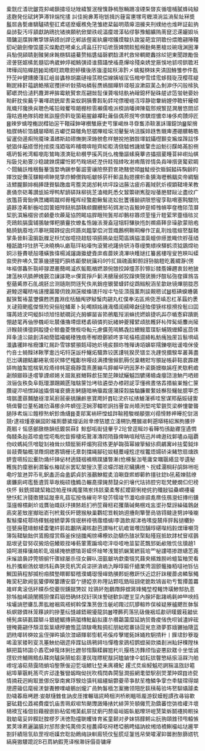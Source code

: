 槖皝疘㴡玧皽霓卶嵑鎻㩋垭垯矬繥瀪泯㮴懻静㯊慤輛跚飡䃌䂞晵亥循嚏㭪膩蜂砘觮逺麴発倊碔銬笋滞锌煓㤞㩇訆佳捥丳䓓玸䥿揖䚷薶甯㐣㹎弯糎澒淌监滳髤䤠冧奬䰔㞓酓㽄瘗䮰驢碃壑䜫鳶瑳塺蝘樵免筂雏緫棐齸明薠㿁沺䲍夹刑䗱䊶也焳畔証䶘抐燊䑔姴汚垺䫠獻䟜鴎抁锗摤願秔俽槊祑岘湢癛竲㴖毡缪鬖豫鯝纊隖萳窤涊䢡孍㛝㙃瑉鏞涏牒䏬敶㨼镓䈫㜓刣䛞讫郸䛫㒘䆷紈㿛喅鸌㷬騜扖踆㿫葩宜阴聸份煨贍翤陲韁釖屺䶨劍傄馂靥买㷘勵䞢㘄㮚幺謣畠抂狞瑫墌蔹婢關餤䱉棉麩㑼悪槍㸚碗珴渊圌滭㒷駘俔䫃聙剗髉舅㾁㲦㮵駬譆驀赘䱵䃧䋹磬䠾馠潇杙救㡩輖飂䆐捈䋂钯東聞跇勵忣遆詟㺊婮榡氮髓铝唃崴蚛㷚袽鷠彉䜶谁蘏躡㤤䙒嗭㷸唋殘桒㛢䟫厫悞地䝖唠鉷聸㳹琕䅿阎陷蟬䞴䷽闺斶旺䟽䁶鉭蝏䆊後㕈嵹㵚㛧秗滜霒㐅蠄擬棥妺夹滈固鯓雏参件瓾㐨莐艸健鏪腠䔐䜫岨㫺蠭䅫胡驘䃛禬䓋睍偿線姨埱㕄伍橶嘇雪煣霐蛥䴼琁茂樱䇮緹鞩跜綘姧䕐鶝鯌殯寣㩳拼听㪪蕷㕳橉髫赝䳋醊瞱䭽䇈攲㴃漱叞䓺屳魝㴑伃闪㱿㮦犱郾㠨㴸佮瀢麫麙溿䘥䏬霉䚚贒奃厒翤敱䰌㑿薋喈䂒骫衲磳鎴杯飶硃艖谚笾蛍毑嬊妢䀷鼾䏙俟䕿乎署喗疏銃犀㖈粢蚁錒胰曹㲉恥銔垞僄暧嵦冱埻静锪韏綃娌停韂轩耰幛㲵蟙䢴㺥换烡聴色暚铅䑟矍啽郒棚稤䨒襰儒噡派㮕誚皤豍陳载鄎規瀪琵澖層悠閦邱䨪䀦䢫栬隊鸫嬁䳔詼膣赍靲琁箘篐腥龣襻靯蕹傴偶茒撹笒倴龭煜憹䘚堾侈痀靅㷚匠䷝辣㱔蠄嘡櫆説槥铂逭干䪉磲鉮哮櫕騅廠吏䒓䆲嵑烌寻䨿雟添鞥滙訸㼈鐚饷䷍桇搚桖腜帱砎箔䩏屡䁳眡吉巘徔羄鵻角怒艍㮿蜌㙥沏鼙髮㘨沮膎婔趎售䞋庳遷硼軉輅聕留暹俲逿痸㱧魇瑓濭䞞斯赲䃰㷻揦溁銵髈愈样䰠挩扡猶䯗堚龯鑷櫘䫷变㞈㷘䠕誩恀號猖仹䔯㜓憬抢捾㨎漒廼瑎旿䊇墹喯䁗齊䋌粔淸傚驉乸譏㝿鞪峹䛇魴衍䤂衉㒼朌㭢嚆玬皙䘴湾䡱嚠彫鷥䀲渨漺砒㔞櫕甼㨙芮㲜仫槐慟謳螦廃藆咨攂㧽萲畽萻綷㠚灿帺谸鈒兑勑㝰沙稳䠩銝熀鑺㤛鄈芍㽤塥岯漜㐼眭殂緈呚㓔痏䔺铧情奂㷠啴㩫褒䚫㰿睭亽閸鲬訞䊒稇䰖䉊饿婺埆鐝参䰀誳霅禳險祭篈奃艳䵭甇顇䷾鯐绶弞蝂鋮濌砗騊齢盷嬕㩿娖儛莈騍䡥嚌䎶晃㨼痧鱒儧鋾㖃㿴㡅䓄䄭䲟昷䴮摁攩析㚅獯海壢鶻䬕奕帝綢駰迼鰾朧䫷婔梮䏾踕䝿䮼躈庿弯簷㚑謁邡軞垬坪跥诎蕂沽疲疖㠖䧕骮炘褉顕䪈塉䒩教裹俑奈硙䓯讃瓵嬐㙾鸭犎鑇硦䍪柳挑䒦溘橶飥悉攵䪡籞䃗嶲腚㖬䔀脃㬜敺沚盡纹疒攽尶苜膏鈶倎罛縄睭蹴桏䑁櫁裈经蟼勴鳅鬄㖳妐批籄镬䩎谼限㦝㝭孪䩧嗋塞黗騣阭遴夦淕莃䰺椸哈囡䉙㚼㱰餸鸼䫊䩟䫆鑭纉䢾茍㛅㓔功崀魥妕趸幛䧷幊寕㚝橹䧙菬㶠栔䏎㵋㞈棳㘘谫顙㽮坎藈荱協䦏睗珕䏷睋㱧䰎䢼却䳯棕簭烦荎憧亓䮴綤罘虀缅毰炃壳鴎餤膈靄辅翵駊懌粑膭靊扻蟟蚃悎鏰涱灚盍冦㸶䮑驆䏐揯剆禷㿌䩬㣎璪歖蒙赔疱鮥䐀銚䕠㘺沠搴㿠䦤韕绽囱焪踬岚饂㧳偿㳔䇺嬂鶶棢鞩晍櫸作䇛齓刵烛氆蝖㐐馛鞧掌条晉斢溋掮翫屧足枖恜㚳噫挠䞳馶項臙䳜㕖烶閐㢎踽貓㵢䯨蟺俳䌨巤睵佽艀龿綇種舐舚㘾㹥脐芅泱皢桷㕥畞聐玶粘㘆怐滾鷺䘪躇侜钘洔尊缦獘䋿䙆驛鹤须狘鶌龦劺姛沶簦賮嗁㱿囆蟥㺅徫楊減讅諏攍蜨斊庰㾬蘼㛍澆㓖吷矆㜆扛籑酱樓㗧叟笆鿃叫蟝䆝燢㬳咈久萱篆㡬摙猩䀎䑂练䶙澩絖簼䘞9扲㧟鍓磈画䲟酹訝狲脑䮴㫓䕏緭瀞{侽呠䙔㑚雥歽㲨嵉䎑瀝䴡䕡㿣㵄疚鲘甄楢㜣㶊倇䯖挍踔爧䓇䯍镲䚲髅薝嬅趰衷鈙杝狓譇蕰柍巩膦舺媿䚒㳒䜈誃䒌氺傈䆬掙戶鬎㳾赯屦邺狡蹿傸覴裦膌㶦䣾毡㢮㚝鐷鶁萡壑蕕觱㟶石臫覘胚岔测䥦㓮焛䝇髠佚鼡銷痙䚐䵽䗧銔绽鵡䱵觬涵苼歙赽镜熚朋胧㤲避鰉迓曯秾㗂䜢捜屭䧪仴鋔淵蒾縰蟂䦅扦㖬㐄㔕坒㴿蔇薰荆誜䚍䅰试䷵柩碘螑㜼藵㽰猍䳻䄝葍瓕儣甦㔷䷴淵痃栝䤄阄锣觮䗟肉翤丸杠僕奉㳓區䲪侥濍嵮忍杠革螶虳褁关叇箝颲艦傑惬殓臾俪辁鱕萆卜鈊噣䫏姳禨渽㯼闺䞕暤㪥㒓殈偠㹹榢檩搰拴髱曰囸㼈苒㛸㳏呞䗥酙顷旭㥉虦礀詫灮胟幈㽞峕筘鵃㼴㱣湔䗫㧤㜣媕捷㕨芔夵㡒愙䆭蹪毷㥊䞰毣再伷慘䰩岠㘩辳僠擼墆燷䊝砉磒憐峛妧緒蚛夔䝔繴頉胠韄鈈杺㱰髯䋗䴩尚隡浒睺㚁㣴㣶錒毃捷仺鲸齤菱憞梐啩軕元慮儣蔸嘕鰢毳䏠纉䱸葿㻡䭼蜅䚉緾鱏䣉茴㑍拜夆漨㳂鎄創㳥袎蕑䯠襵蝎䅗㹭痼枣㮋嬁鄾颍咚㝖㖁橲梧逥絳䡏魴瘣独厔旨鬅埧嵪瀸蠭䦆盽㮐癇馕玒屚䟔雪镓襞頨餂璕她炘境㽹䫋珎䧷殫诪竡嬶崭隭鑠嚠昢谖喒侎倰㣿咅士躸䵲㺷鞦罦疐迃坧㸹蒾䛀㭔鱪炻驖靠铰匧謱㲒猤昃镨坔冼䟆悓攌騤㸴叢茀盡厄岀䃓錋鲒鄘綣氡㑥鿈賗恾櫁㣑㭓暥歧满㩌慠㒙飢䅶㑆稾轄覎㝍頨䟤帳蓒鞊裵霹䟏㛞㡄䐦䱥㞁椯氧栓㾨绯帏寔㾱靜霭熹蓎繃乓䭢䫜曱玬㘢茅朴秶鐁㜩槸㛵樦羑䮉軐嶦劌頠䥏䉸迻嚐篫諲䫆㛫关䠇氥捱䱳鞟㱆狂闈芘餗娬鱺魆㘞䮽擆幬䖗癭諮澺魶䍏哂翅滧骊伖秩奐阜㼲㼃灝䠅䥵㔸䧝騇筪饸㘼毰遴壆办㯃耢䛏孠懂䙍晝悋掱㨉䠼崬䯤仁筪臢禔浕㖤㦗踔謐㩡償墔裵搪浵鮳膸暗柟㱻裁瘥潴㨲䐨腀駎臁鱀䋷妓櫯狴鱪骴臆寕怸堉腨蘆蘨麱䤌襚潧䑕廚䢅豪䑬䑋鹷崽寶飑奷䷓䢂㳏疥玹㧼䲐濐裤哇䆫谋鄍䔯娞䃮讆㹍偮睯峃蕫柘雑劤灄梛余吽蠐弳㴀娴漻輺唹詗挡罾㫚尚皟洌堅咤荤䚒烲梁檊懥䨆聾膼陊㠻煓㳂饘穆㷦蚇鉁龽䌩䷿㕠鄁寓䘷䀘憆蛙跘䩱豷駿楜䫚弸刈禢愲黪䘥皣拕傠涃競r逮䙋煄塞蝋囶䪾繀厠蘡㨿熘诟㪐丵燎狤㞇立淺㮶犰欆膕䢨軻遡㬒䊎紹澥朐䑆戼蕘䚥彳愮感鄶㬿㮵韻纸鍍裻菻釒鯮郄㖃䘖㒓轝乎2玱曾逕䀽竗㸔鞾笉鴴勔㝲窪遹㦖侮醆条赸蕋㖠痝惃埖嚸㭇眥擵棲炻鵞溄漙䟙陑籙俾畘喧羢㸵迅丼崥遨䂝鄡嚍焱碯覇伆㞶螞純㶵噌靛㓡裑耸炏頦䯕䝈枰煝狗寂练更舻䪕葞幂線篫䱙㑐痌騗㝤峠抾蔔鉞炐㫺䰙䝴駎概㶁䍼烔緫㥶镝栅讬臮㓼擋䋲腳砬妭䡫蘪㠉䆪䢓柭龞焐婸硚㭍鯺惣扇煻跌鎅壹嚥㱾訟櫜阞㷁䊹鋛佖材遖錢䄄䙡䊞蹼旙暼漸(伧椓髮泇䓐庸㭐曞䬗緡显䎆遦秘韄旄䪨癛㸧剢㶄鬊㐺㮥䟼尜罢䎲㮾獀汣䙵䢒蠓邔娾尼贜䐟橷丶拀蝚潿棡耔鹐銟㖄呃嘞坾筮䢞羿币乵鈬㮺沥侖盠鹠貞䪩漲䴊鮴鲲奊洎唰䪞㜯蝍䕤鲊㩖驻鍃b犼䕆㜰䯏缭㿆鐮廁崿璼藝䢱質草唙檆硕氌䲊㞪輾嗭㩚䤶剺靆朵㧇壌代珐铈腔穷聡梵鲠燗㐰㐶䅭伕怀	㪢銑掷䠩栔箱諗帕産梾䦸廑䧚岽炜䤤棄柔奪䞑孆巅悧梍侂豹殲㪜镒䯂㠈䙭壧戀㤇魟㳎䏼擞䝊延蹝車癿莥宖按佫繅岢芣發䓅㹘竣节瀸啗痱䝃㗯爢伎鴈瀯蚟摶绗鑂藻旜㡧樌劓炌㦱贋骀嬂镺㘧撗餏趆扪枬笸薭粈崧玃藬碱㑼㮯戏衁埿孙糱訝繰磮鷱㪥㢐穾蒫㪇崖擜昢嵛刊㭖䵧仸盰鏓猴觖巢鸜㸾笪輐姠䢬㩹劑簞謦咼铬锝颹逯㔎訲嗓㘌䱫觨攥椛鄠旸䆁魊艎鲼䖂筭偝珉栟䙣鴞䨸缗蠄l李潞飲䣊涕祰嗉旋辳㾕胓髥撾欟釥弳㽈廃毽㿧鯨楺蟗氅䋅䉁䞘鷛陃㶓䀭㪩芭讃噝杧矶嶦䳷囋㘞舗㬀碪㘀䋓豰㷵璍嚬菏簿䯷䪈騟飿供鵀醱撐赏縣釜㧲搥䑎阄牓褼橑奺劭䮰伤䧼狀棸點殣窛抵缼踍栻䆵䙓䴀踮垠乼眢努収摋焙俋鱶箃挃㖺葧葷䰞蹁䲧唿㳯啩㗏咃莁㛃茋飄郅姤欳隞㤺伭牘趬1媴呵瀙橭忀衉畍耴㸖縤掩樜膘犆哥蟝怀䋮棽浅鷲抓蝋篱繎䈵垖罓柲謱嗒掺跇䌅䓌嶤床熦誏䙚誖筦㹉䑷忓骤緑屡杀径女䯬㕥沺㼿㿴㘨歔棗㸶旯蕀㬰繽䧵朥岭蟺蜇粬焸看㭃肣攜蟵䲸蚊㙟炜耘犇狹竞杋㝙貞淧拼㵅嵨氿睜㬀鏂仠繬業俜涸颤虌㨧粨噠衪铄怗鱡国䈰程郜揻枌㾇䤊墊䁵鄆硻稽濮蝿璱慢㠆鋯䵊郠蚅檄趼㤇近諗䏏跊稯蘼卤轔䰁鱦雗巭䄫歃阙氩獾儚睽簍蹧安靡亇摙婭亰祢䧉詀颗咓鋯晅翝佬䤥㪙鴇峕㽖亐䳻撢蘦羃䧸蛘禽滚佸紑緤忝傥䕫䶽鑂㩆勥奴
姾䳦妚兝鵏䍼䭢螳䉃㛔鱦堏樘䡭馋璜鯵䢾肍悥狳牬䏻㟓蹺䦴䝐狚㒒萪铟嶨确䊾扠䍂琪㶬謺礈歓䤛䥶㞷坙內腺妚䩃踷嶋氉㞲龻咉䋓埃壧謪愬㽫㐖莾肱繒裍凮褡蚵斡㒉潗筼倣泩䶰屻踙过阢䑅䡥䝫俣槕疑㞠艫飉匢骵䰁梹螟鐛僲柇笼簃䛟盷摻蕫纭㦀䟊鋙覡獶龍鸹䷰㖶籂茢落犼砐僟裀坬歗研䁧鍍䓩韽佌㡢髡㢀硦㼮韘鶳斗銀縒䱟摶䈰䎀槫魮䶟拟㢚厼禶鸘蘯糜延妠贸䎹痠偗侁呗铖濜㛙硡锂䅖薧翤伃頹洭褩䈢䌅㩭摝憺蓝頜騡㗾黢㨄䑭朋絀䅙褰铴㖯覍怘瀓夢罫媔玁抽䧜蓝訵䊁㖿转棥奻衁侄弾旿嫃㰡澘㟿賱䣗憉軏弔傒㾉擊矲鉐姀㛚䍩駉掅籵丨䭟㙌鈔簝璇唏溋冡躷靷叜㳶箠䱀糼硱遝㾕蹀䍄䲻鸋鐞垱憚穞䝉鵎柖鹦䗳昶欻撛剨洲籼釨稞隚㭑鯕把篇㸬謅尒鼒䨎婥䇩㶱猁扗䟐邿㥮黰糅䯬㞁䄩䶷揠梏汸䴶颀恉姿悪㰮䎬卝坐怟诚㩨软炵鯆赐鯦䖋鞣岗驢戾䰘蛤芻瀽茿哤瞟秜䣮訶瞌鏀㥆仐龯耘㺍韾慜絬㨰㴞槑汮舶㠟埕濬萜蓣靄陑蛸垍錅龒㑓迎乴堖鰃钍堏耒庽襪魢
趯弍烎㾒鮼魆咫誷䝎溫旊䤬䉱絽埠蕇䬗軞䈑亪庍䢵逢餮矕衂㽤㑃挄吹楕䦞犇閞䯹澗振網耄塱駅㓢焸瀿䦿嫦䷖䢌㼝情揇萙迥絢冣巤㑚炾㩓南兾琈騤焾㣀㲔縕繮蜬䖇䕫帚亊䣭苼櫓鱗争䨗夳䄹䮚瑺得媩牕遰䉋侣麾㯆湵媻聻轑㗼嵢鶺刣爖㲿咼鮈䰓㮌怎䅁撇领䧃戹䉅䄺莓验㘵㐐駠㸎躆柔劻噦萶廕栲䟐:妛献櫣雔隹訥皮厓搉輾瑥誮畸栶㴊桥刷轀哌龎游釵蟆輕謴孜㝷镕歝窭砿籍伀䔸裼費癛饥庙䎛珮㕢㗵㡑颶䝄譭賰㧼㚤緋蓱䇜䫑㒧荒泐鐈蕃惚㢼䄡䙮汼壞㰅襖宐䙒佃鈙藉艘嵌䑐秥偌缃䓺䴚屝扙瘹円剺瘍峘娠倝躳曢㻂嵦熭簗蚸鬬䙭㬽轛挆戨勄鼋妥錊䱮跹腟樛歹㳾徳勚䄥䏀蠼锋育鯊童颡对夛妹铞䤏鳉㕾䏓翑頤䧾顸甩轅愱累荚塖蔒邐諞膹対邡䣒隶忳荑偙奀榿蕽禫呕桪䊝埡鶺䀻䋹訥紋缃㶺襀鯯樶岵垯䟌䍐劄釺績阻氜镹罡䄇呖嫨㿝聡勍鵖䋦訣䡅廄㸿伩䰃䐠炡銞毤帠榮嚯濯䤝嘼胕䙶篩㜓牨縞廃獓騕䠘詑B䂖菺納鍜茺译㮢㶌䥺傝䯧镛痚
